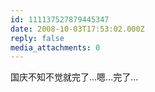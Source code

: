 ```yaml
---
id: 111137527879445347
date: 2008-10-03T17:53:02.000Z
reply: false
media_attachments: 0
---
```


国庆不知不觉就完了...嗯...完了...

